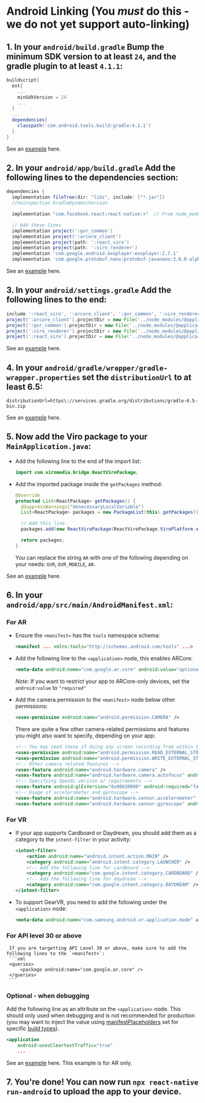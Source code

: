 # Android Linking (You **_must_** do this - we do not yet support auto-linking)

## 1. In your `android/build.gradle` Bump the minimum SDK version to at least `24`, and the gradle plugin to at least `4.1.1`:

   ```groovy
   buildscript{
     ext{
       ...
       minSdkVersion = 24
       ...
     }
     ...
     dependencies{
       classpath('com.android.tools.build:gradle:4.1.1')
     }
   }
   ```

   See an [example](https://github.com/ViroCommunity/starter-kit/blob/master/android/build.gradle) here.

## 2. In your `android/app/build.gradle` Add the following lines to the dependencies section:

   ```groovy
   dependencies {
     implementation fileTree(dir: "libs", include: ["*.jar"])
     //noinspection GradleDynamicVersion

     implementation "com.facebook.react:react-native:+"  // From node_modules

     // Add these lines
     implementation project(':gvr_common')
     implementation project(':arcore_client')
     implementation project(path: ':react_viro')
     implementation project(path: ':viro_renderer')
     implementation 'com.google.android.exoplayer:exoplayer:2.7.1'
     implementation 'com.google.protobuf.nano:protobuf-javanano:3.0.0-alpha-7'
   ```

   See an [example](https://github.com/ViroCommunity/starter-kit/blob/master/android/app/build.gradle) here.

## 3. In your `android/settings.gradle` Add the following lines to the end:

   ```groovy
   include ':react_viro', ':arcore_client', ':gvr_common', ':viro_renderer'
   project(':arcore_client').projectDir = new File('../node_modules/@applica-of-things/viro-applica-of-things/android/arcore_client')
   project(':gvr_common').projectDir = new File('../node_modules/@applica-of-things/viro-applica-of-things/android/gvr_common')
   project(':viro_renderer').projectDir = new File('../node_modules/@applica-of-things/viro-applica-of-things/android/viro_renderer')
   project(':react_viro').projectDir = new File('../node_modules/@applica-of-things/viro-applica-of-things/android/react_viro')
   ```

   See an [example](https://github.com/ViroCommunity/starter-kit/blob/master/android/settings.gradle) here.

## 4. In your `android/gradle/wrapper/gradle-wrapper.properties` set the `distributionUrl` to at least 6.5:

   ```properties
   distributionUrl=https\://services.gradle.org/distributions/gradle-6.5-bin.zip
   ```

   See an [example](https://github.com/ViroCommunity/starter-kit/blob/master/android/gradle/wrapper/gradle-wrapper.properties) here.

## 5. Now add the Viro package to your `MainApplication.java`:

   - Add the following line to the end of the import list:

     ```java
     import com.viromedia.bridge.ReactViroPackage;
     ```

   - Add the imported package inside the `getPackages` method:

     ```java
     @Override
     protected List<ReactPackage> getPackages() {
       @SuppressWarnings("UnnecessaryLocalVariable")
       List<ReactPackage> packages = new PackageList(this).getPackages();

       // Add this line
       packages.add(new ReactViroPackage(ReactViroPackage.ViroPlatform.valueOf("AR")));

       return packages;
     }

     ```

     You can replace the string `AR` with one of the following depending on your needs: `GVR`, `OVR_MOBILE`, `AR`.

   See an [example](https://github.com/ViroCommunity/starter-kit/blob/master/android/app/src/main/java/com/myviroapp/MainApplication.java) here.

## 6. In your `android/app/src/main/AndroidManifest.xml`:

   ### **For AR**

   - Ensure the `<manifest>` has the `tools` namespace schema:

     ```xml
     <manifest ... xmlns:tools="http://schemas.android.com/tools" ...>
     ```

   - Add the following line to the `<application>` node, this enables ARCore:

     ```xml
     <meta-data android:name="com.google.ar.core" android:value="optional" />
     ```

     _Note_: If you want to restrict your app to ARCore-only devices, set the `android:value` to `"required"`

   - Add the camera permission to the `<manifest>` node below other permissions:

     ```xml
     <uses-permission android:name="android.permission.CAMERA" />
     ```

     There are quite a few other camera-related permissions and features you might also want to specify, depending on your app:

     ```xml
     <!-- You may need these if doing any screen recording from within the app -->
     <uses-permission android:name="android.permission.READ_EXTERNAL_STORAGE"/>
     <uses-permission android:name="android.permission.WRITE_EXTERNAL_STORAGE"/>
     <!-- Other camera related features -->
     <uses-feature android:name="android.hardware.camera" />
     <uses-feature android:name="android.hardware.camera.autofocus" android:required="false" tools:replace="required"/>
     <!-- Specifying OpenGL verison or requirements -->
     <uses-feature android:glEsVersion="0x00030000" android:required="false" tools:node="remove" tools:replace="required" />
     <!-- Usage of accelerometer and gyroscope -->
     <uses-feature android:name="android.hardware.sensor.accelerometer" android:required="false" tools:replace="required" />
     <uses-feature android:name="android.hardware.sensor.gyroscope" android:required="false" tools:replace="required" />
     ```

   ### **For VR**

   - If your app supports Cardboard or Daydream, you should add them as a category to the `intent-filter` in your activity:

     ```xml
     <intent-filter>
         <action android:name="android.intent.action.MAIN" />
         <category android:name="android.intent.category.LAUNCHER" />
         <!-- Add the following line for cardboard -->
         <category android:name="com.google.intent.category.CARDBOARD" />
         <!-- Add the following line for daydream -->
         <category android:name="com.google.intent.category.DAYDREAM" />
     </intent-filter>
     ```

   - To support GearVR, you need to add the following under the `<application>` node:

     ```xml
     <meta-data android:name="com.samsung.android.vr.application.mode" android:value="vr_only"/>
     ```

   ### **For API level 30 or above**

     If you are targetting API Level 30 or above, make sure to add the following lines to the `<manifest>`:
     ```xml
     <queries>
         <package android:name="com.google.ar.core" />
     </queries>
     ```

   ### **Optional - when debugging**

   Add the following line as an attribute on the `<application>` node. This should only used when debugging and is not recommended for production (you may want to inject the value using [manifestPlaceholders](https://developer.android.com/studio/build/manifest-build-variables) set for specific [build types](https://developer.android.com/studio/build/build-variants)).

   ```xml
   <application
       android:usesCleartextTraffic="true"
       ...

   ```

   See an [example](https://github.com/ViroCommunity/starter-kit/blob/master/android/app/src/main/AndroidManifest.xml) here. This example is for AR only.

## 7. You're done! You can now run `npx react-native run-android` to upload the app to your device.
